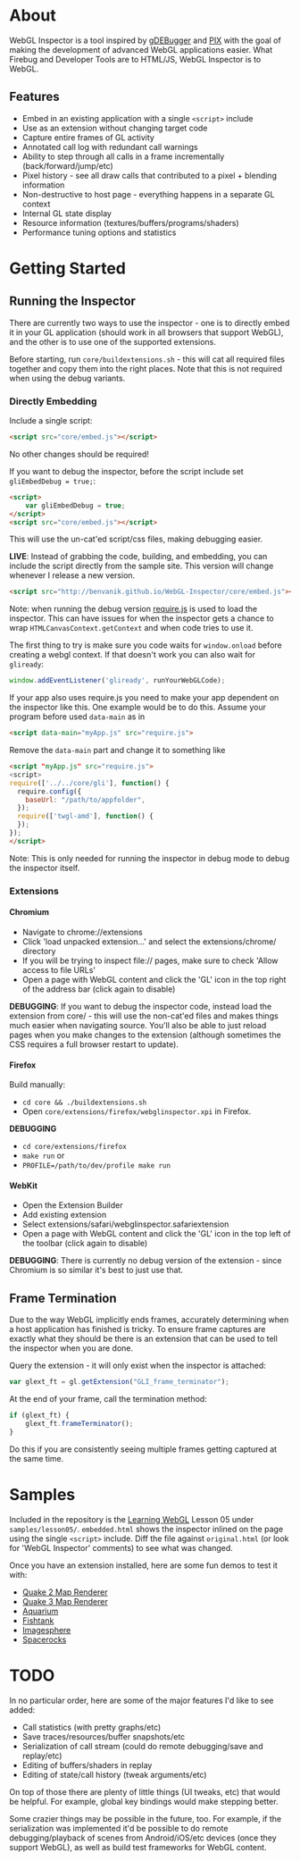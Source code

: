 About
====================
WebGL Inspector is a tool inspired by [gDEBugger](http://www.gremedy.com/) and [PIX](https://devblogs.microsoft.com/pix/)
with the goal of making the development of advanced WebGL applications easier. What Firebug and Developer Tools are to HTML/JS, WebGL Inspector
is to WebGL.

Features
---------------------
* Embed in an existing application with a single `<script>` include
* Use as an extension without changing target code
* Capture entire frames of GL activity
* Annotated call log with redundant call warnings
* Ability to step through all calls in a frame incrementally (back/forward/jump/etc)
* Pixel history - see all draw calls that contributed to a pixel + blending information
* Non-destructive to host page - everything happens in a separate GL context
* Internal GL state display
* Resource information (textures/buffers/programs/shaders)
* Performance tuning options and statistics

Getting Started
====================

Running the Inspector
---------------------
There are currently two ways to use the inspector - one is to directly embed it in your GL application (should work in all browsers that
support WebGL), and the other is to use one of the supported extensions.

Before starting, run `core/buildextensions.sh` - this will cat all required files together and copy them into the right places. Note that
this is not required when using the debug variants.

### Directly Embedding
Include a single script:
```html
<script src="core/embed.js"></script>
```

No other changes should be required!

If you want to debug the inspector, before the script include set `gliEmbedDebug = true;`:
```html
<script>
    var gliEmbedDebug = true;
</script>
<script src="core/embed.js"></script>
```

This will use the un-cat'ed script/css files, making debugging easier.

**LIVE**: Instead of grabbing the code, building, and embedding, you can include the script directly from the sample site. This version
will change whenever I release a new version.
```html
<script src="http://benvanik.github.io/WebGL-Inspector/core/embed.js"></script>
```

Note: when running the debug version [require.js](http://requirejs.org) is used to load the inspector. This can have
issues for when the inspector gets a chance to wrap `HTMLCanvasContext.getContext` and when code tries to use it.

The first thing to try is make sure you code waits for `window.onload` before creating a webgl context.
If that doesn't work you can also wait for `gliready`:
```javascript
window.addEventListener('gliready', runYourWebGLCode);
````

If your app also uses require.js you need to make your app dependent on the inspector like
this. One example would be to do this. Assume your program before used `data-main` as in
```html
<script data-main="myApp.js" src="require.js">
```

Remove the `data-main` part and change it to something like
```html
<script "myApp.js" src="require.js">
<script>
require(['../../core/gli'], function() {
  require.config({
    baseUrl: "/path/to/appfolder",
  });
  require(['twgl-amd'], function() {
  });
});
</script>
```

Note: This is only needed for running the inspector in debug mode to debug the inspector itself.

### Extensions

#### Chromium
* Navigate to chrome://extensions
* Click 'load unpacked extension...' and select the extensions/chrome/ directory
* If you will be trying to inspect file:// pages, make sure to check 'Allow access to file URLs'
* Open a page with WebGL content and click the 'GL' icon in the top right of the address bar (click again to disable)

**DEBUGGING**: If you want to debug the inspector code, instead load the extension from core/ - this will use the non-cat'ed files
and makes things much easier when navigating source. You'll also be able to just reload pages when you make changes to the extension
(although sometimes the CSS requires a full browser restart to update).

#### Firefox
Build manually:
* `cd core && ./buildextensions.sh`
* Open `core/extensions/firefox/webglinspector.xpi` in Firefox.

**DEBUGGING**
* `cd core/extensions/firefox`
* `make run`
or
* `PROFILE=/path/to/dev/profile make run`

#### WebKit
* Open the Extension Builder
* Add existing extension
* Select extensions/safari/webglinspector.safariextension
* Open a page with WebGL content and click the 'GL' icon in the top left of the toolbar (click again to disable)

**DEBUGGING**: There is currently no debug version of the extension - since Chromium is so similar it's best to just use that.

Frame Termination
--------------------
Due to the way WebGL implicitly ends frames, accurately determining when a host application has finished is tricky. To ensure frame captures are exactly what
they should be there is an extension that can be used to tell the inspector when you are done.

Query the extension - it will only exist when the inspector is attached:
```javascript
var glext_ft = gl.getExtension("GLI_frame_terminator");
```

At the end of your frame, call the termination method:
```javascript
if (glext_ft) {
    glext_ft.frameTerminator();
}
```

Do this if you are consistently seeing multiple frames getting captured at the same time.

Samples
====================

Included in the repository is the [Learning WebGL](http://learningwebgl.com) Lesson 05 under `samples/lesson05/`. `embedded.html` shows the inspector
inlined on the page using the single `<script>` include. Diff the file against `original.html` (or look for 'WebGL Inspector' comments) to see what was changed.

Once you have an extension installed, here are some fun demos to test it with:

* [Quake 2 Map Renderer](http://media.tojicode.com/q2bsp/)
* [Quake 3 Map Renderer](http://media.tojicode.com/q3bsp/)
* [Aquarium](http://webglsamples.googlecode.com/hg/aquarium/aquarium.html)
* [Fishtank](http://webglsamples.googlecode.com/hg/fishtank/fishtank.html)
* [Imagesphere](http://webglsamples.googlecode.com/hg/imagesphere/imagesphere.html)
* [Spacerocks](http://webglsamples.googlecode.com/hg/spacerocks/spacerocks.html)

TODO
====================
In no particular order, here are some of the major features I'd like to see added:

* Call statistics (with pretty graphs/etc)
* Save traces/resources/buffer snapshots/etc
* Serialization of call stream (could do remote debugging/save and replay/etc)
* Editing of buffers/shaders in replay
* Editing of state/call history (tweak arguments/etc)

On top of those there are plenty of little things (UI tweaks, etc) that would be helpful. For example, global key bindings would make stepping better.

Some crazier things may be possible in the future, too. For example, if the serialization was implemented it'd be possible to do remote debugging/playback
of scenes from Android/iOS/etc devices (once they support WebGL), as well as build test frameworks for WebGL content.
